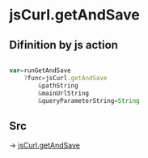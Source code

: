 # jsCurl.getAndSave 

## Difinition by js action

```js.js

var=runGetAndSave
	?func=jsCurl.getAndSave 
		&pathString
		&mainUrlString
		&queryParameterString=String
```

## Src

-> [jsCurl.getAndSave ](https://github.com/puutaro/CommandClick/blob/master/app/src/main/java/com/puutaro/commandclick/fragment_lib/terminal_fragment/js_interface/JsCurl.kt#L42)


